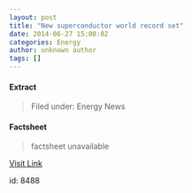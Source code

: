 ```yaml
---
layout: post
title: "New superconductor world record set"
date: 2014-06-27 15:00:02
categories: Energy
author: unknown author
tags: []
---
```



#### Extract
>Filed under: Energy News

#### Factsheet
>factsheet unavailable

[Visit Link](http://feeds.sciencedaily.com/~r/sciencedaily/matter_energy/energy_technology/~3/oumnOKRy6PY/140626213359.htm)

id:    8488
